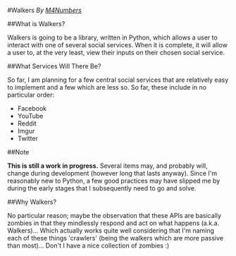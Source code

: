 #Walkers
_By [M4Numbers](https://github.com/M4Numbers/)_

##What is Walkers?

Walkers is going to be a library, written in Python, which allows a user to interact with
one of several social services. When it is complete, it will allow a user to, at the very
least, view their inputs on their chosen social service.

##What Services Will There Be?

So far, I am planning for a few central social services that are relatively easy to implement
and a few which are less so. So far, these include in no particular order:

 * Facebook
 * YouTube
 * Reddit
 * Imgur
 * Twitter

##Note

__This is still a work in progress.__ Several items may, and probably will, change during
development (however long that lasts anyway). Since I'm reasonably new to Python, a few 
good practices may have slipped me by during the early stages that I subsequently need to
go and solve.

##Why Walkers?

No particular reason; maybe the observation that these APIs are basically zombies in that
they mindlessly respond and act on what happens (a.k.a. Walkers)... Which actually works
quite well considering that I'm naming each of these things 'crawlers' (being the walkers
which are more passive than most)... Don't I have a nice collection of zombies :)